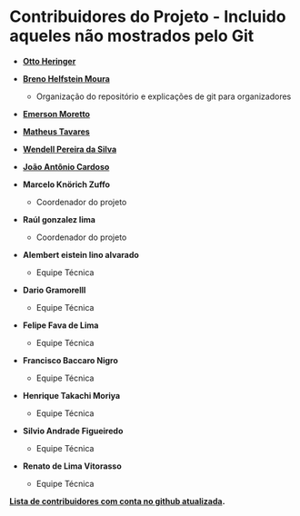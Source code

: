 # Contribuidores do Projeto - Incluido aqueles não mostrados pelo Git

-   **[Otto Heringer](https://github.com/OttoHeringer)**

-   **[Breno Helfstein Moura](https://github.com/breno-helf/)**

    -   Organização do repositório e explicações de git para organizadores

-   **[Emerson Moretto](https://github.com/emersonmoretto)**

-   **[Matheus Tavares](https://github.com/matheustavares)**

-   **[Wendell Pereira da Silva](https://github.com/silvawp)**

-   **[João Antônio Cardoso](https://github.com/joaoantoniocardoso)**

-   **Marcelo Knörich Zuffo**

    -   Coordenador do projeto

-   **Raúl gonzalez lima**

    -   Coordenador do projeto

-   **Alembert eistein lino alvarado**

    -   Equipe Técnica

-   **Dario GramorellI**

    -   Equipe Técnica

-   **Felipe Fava de Lima**

    -   Equipe Técnica

-   **Francisco Baccaro Nigro**

    -   Equipe Técnica

-   **Henrique Takachi Moriya**

    -   Equipe Técnica

-   **Silvio Andrade Figueiredo**

    -   Equipe Técnica

-   **Renato de Lima Vitorasso**

    -   Equipe Técnica

**[Lista de contribuidores com conta no github atualizada](https://github.com/Inspire-Poli-USP/Inspire-OpenLung/graphs/contributors).**
